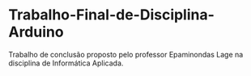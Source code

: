 # Trabalho-Final-de-Disciplina-Arduino
Trabalho de conclusão proposto pelo professor Epaminondas Lage na disciplina de Informática Aplicada.
